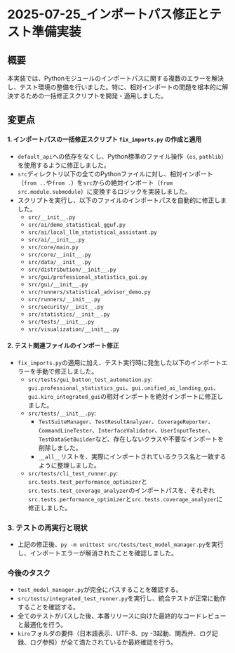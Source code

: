 # 2025-07-25_インポートパス修正とテスト準備実装

## 概要
本実装では、Pythonモジュールのインポートパスに関する複数のエラーを解決し、テスト環境の整備を行いました。特に、相対インポートの問題を根本的に解決するための一括修正スクリプトを開発・適用しました。

## 変更点

#### 1. インポートパスの一括修正スクリプト `fix_imports.py` の作成と適用
- `default_api`への依存をなくし、Python標準のファイル操作（`os`, `pathlib`）を使用するように修正しました。
- `src`ディレクトリ以下の全てのPythonファイルに対し、相対インポート（`from ..`や`from .`）を`src`からの絶対インポート（`from src.module.submodule`）に変換するロジックを実装しました。
- スクリプトを実行し、以下のファイルのインポートパスを自動的に修正しました。
    - `src/__init__.py`
    - `src/ai/demo_statistical_gguf.py`
    - `src/ai/local_llm_statistical_assistant.py`
    - `src/ai/__init__.py`
    - `src/core/main.py`
    - `src/core/__init__.py`
    - `src/data/__init__.py`
    - `src/distribution/__init__.py`
    - `src/gui/professional_statistics_gui.py`
    - `src/gui/__init__.py`
    - `src/runners/statistical_advisor_demo.py`
    - `src/runners/__init__.py`
    - `src/security/__init__.py`
    - `src/statistics/__init__.py`
    - `src/tests/__init__.py`
    - `src/visualization/__init__.py`

#### 2. テスト関連ファイルのインポート修正
- `fix_imports.py`の適用に加え、テスト実行時に発生した以下のインポートエラーを手動で修正しました。
    - `src/tests/gui_button_test_automation.py`: `gui.professional_statistics_gui`、`gui.unified_ai_landing_gui`、`gui.kiro_integrated_gui`の相対インポートを絶対インポートに修正しました。
    - `src/tests/__init__.py`:
        - `TestSuiteManager`、`TestResultAnalyzer`、`CoverageReporter`、`CommandLineTester`、`InterfaceValidator`、`UserInputTester`、`TestDataSetBuilder`など、存在しないクラスや不要なインポートを削除しました。
        - `__all__`リストを、実際にインポートされているクラス名と一致するように整理しました。
    - `src/tests/cli_test_runner.py`: `src.tests.test_performance_optimizer`と`src.tests.test_coverage_analyzer`のインポートパスを、それぞれ`src.tests.performance_optimizer`と`src.tests.coverage_analyzer`に修正しました。

### 3. テストの再実行と現状
- 上記の修正後、`py -m unittest src/tests/test_model_manager.py`を実行し、インポートエラーが解消されたことを確認しました。

### 今後のタスク
- `test_model_manager.py`が完全にパスすることを確認する。
- `src/tests/integrated_test_runner.py`を実行し、統合テストが正常に動作することを確認する。
- 全てのテストがパスした後、本番リリースに向けた最終的なコードレビューと最適化を行う。
- `kiro`フォルダの要件（日本語表示、UTF-8、py -3起動、関西弁、ログ記録、ログ参照）が全て満たされているか最終確認を行う。
